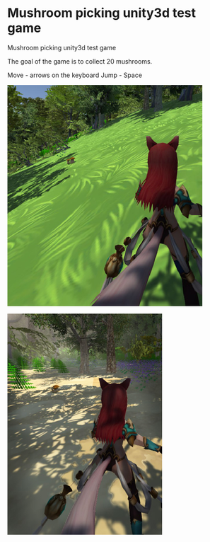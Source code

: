 # Mushroom picking unity3d test game
Mushroom picking unity3d test game

The goal of the game is to collect 20 mushrooms.

Move - arrows on the keyboard
Jump - Space


![example1](1m.jpg)

![example2](2m.jpg)
